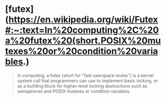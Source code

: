 # [futex](https://en.wikipedia.org/wiki/Futex#:~:text=In%20computing%2C%20a%20futex%20(short,POSIX%20mutexes%20or%20condition%20variables.)

> In computing, a futex (short for "fast userspace mutex") is a kernel system call that programmers can use to implement basic locking, or as a building block for higher-level locking abstractions such as semaphores and POSIX mutexes or condition variables.
> 